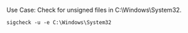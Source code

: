 Use Case: Check for unsigned files in C:\Windows\System32.

```CMD
sigcheck -u -e C:\Windows\System32
```
